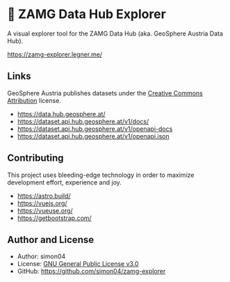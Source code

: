 # 🌈 ZAMG Data Hub Explorer

A visual explorer tool for the ZAMG Data Hub (aka. GeoSphere Austria Data Hub).

https://zamg-explorer.legner.me/

## Links

GeoSphere Austria publishes datasets under the [Creative Commons Attribution](https://opendefinition.org/licenses/cc-by/) license.

- https://data.hub.geosphere.at/
- https://dataset.api.hub.geosphere.at/v1/docs/
- https://dataset.api.hub.geosphere.at/v1/openapi-docs
- https://dataset.api.hub.geosphere.at/v1/openapi.json

## Contributing

This project uses bleeding-edge technology in order to maximize development effort, experience and joy.

- https://astro.build/
- https://vuejs.org/
- https://vueuse.org/
- https://getbootstrap.com/

## Author and License

- Author: simon04
- License: [GNU General Public License v3.0](https://www.gnu.org/licenses/gpl.html)
- GitHub: https://github.com/simon04/zamg-explorer
